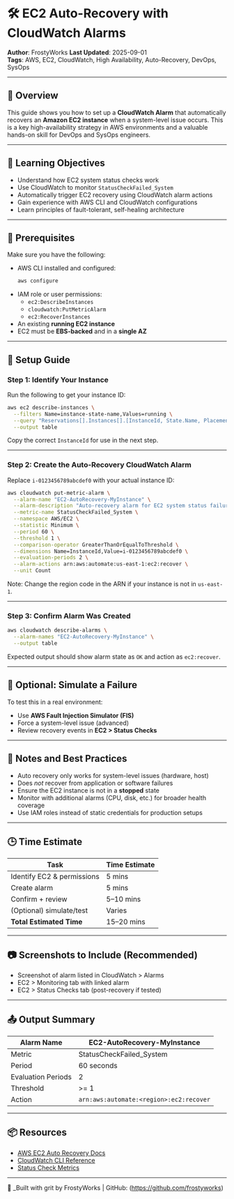 # 🛠️ EC2 Auto-Recovery with CloudWatch Alarms

**Author**: FrostyWorks
**Last Updated**: 2025-09-01  
**Tags**: AWS, EC2, CloudWatch, High Availability, Auto-Recovery, DevOps, SysOps

---

## 📘 Overview

This guide shows you how to set up a **CloudWatch Alarm** that automatically recovers an **Amazon EC2 instance** when a system-level issue occurs. This is a key high-availability strategy in AWS environments and a valuable hands-on skill for DevOps and SysOps engineers.

---

## 🎯 Learning Objectives

- Understand how EC2 system status checks work
- Use CloudWatch to monitor `StatusCheckFailed_System`
- Automatically trigger EC2 recovery using CloudWatch alarm actions
- Gain experience with AWS CLI and CloudWatch configurations
- Learn principles of fault-tolerant, self-healing architecture

---

## 🔧 Prerequisites

Make sure you have the following:

- AWS CLI installed and configured:
  ```bash
  aws configure
  ```
- IAM role or user permissions:
  - `ec2:DescribeInstances`
  - `cloudwatch:PutMetricAlarm`
  - `ec2:RecoverInstances`
- An existing **running EC2 instance**
- EC2 must be **EBS-backed** and in a **single AZ**

---

## 🚀 Setup Guide

### Step 1: Identify Your Instance

Run the following to get your instance ID:

```bash
aws ec2 describe-instances \
  --filters Name=instance-state-name,Values=running \
  --query "Reservations[].Instances[].[InstanceId, State.Name, Placement.AvailabilityZone]" \
  --output table
```

Copy the correct `InstanceId` for use in the next step.

---

### Step 2: Create the Auto-Recovery CloudWatch Alarm

Replace `i-0123456789abcdef0` with your actual instance ID:

```bash
aws cloudwatch put-metric-alarm \
  --alarm-name "EC2-AutoRecovery-MyInstance" \
  --alarm-description "Auto-recovery alarm for EC2 system status failure" \
  --metric-name StatusCheckFailed_System \
  --namespace AWS/EC2 \
  --statistic Minimum \
  --period 60 \
  --threshold 1 \
  --comparison-operator GreaterThanOrEqualToThreshold \
  --dimensions Name=InstanceId,Value=i-0123456789abcdef0 \
  --evaluation-periods 2 \
  --alarm-actions arn:aws:automate:us-east-1:ec2:recover \
  --unit Count
```

Note: Change the region code in the ARN if your instance is not in `us-east-1`.

---

### Step 3: Confirm Alarm Was Created

```bash
aws cloudwatch describe-alarms \
  --alarm-names "EC2-AutoRecovery-MyInstance" \
  --output table
```

Expected output should show alarm state as `OK` and action as `ec2:recover`.

---

## 🧪 Optional: Simulate a Failure

To test this in a real environment:
- Use **AWS Fault Injection Simulator (FIS)**
- Force a system-level issue (advanced)
- Review recovery events in **EC2 > Status Checks**

---

## 🧠 Notes and Best Practices

- Auto recovery only works for system-level issues (hardware, host)
- Does *not* recover from application or software failures
- Ensure the EC2 instance is not in a **stopped** state
- Monitor with additional alarms (CPU, disk, etc.) for broader health coverage
- Use IAM roles instead of static credentials for production setups

---

## 🕒 Time Estimate

| Task                          | Time Estimate |
|-------------------------------|---------------|
| Identify EC2 & permissions    | 5 mins        |
| Create alarm                  | 5 mins        |
| Confirm + review              | 5–10 mins     |
| (Optional) simulate/test      | Varies        |
| **Total Estimated Time**      | 15–20 mins    |

---

## 📷 Screenshots to Include (Recommended)

- Screenshot of alarm listed in CloudWatch > Alarms
- EC2 > Monitoring tab with linked alarm
- EC2 > Status Checks tab (post-recovery if tested)

---

## 📤 Output Summary

| Alarm Name         | EC2-AutoRecovery-MyInstance     |
|--------------------|----------------------------------|
| Metric             | StatusCheckFailed_System         |
| Period             | 60 seconds                       |
| Evaluation Periods | 2                                |
| Threshold          | >= 1                             |
| Action             | `arn:aws:automate:<region>:ec2:recover` |

---

## 📦 Resources

- [AWS EC2 Auto Recovery Docs](https://docs.aws.amazon.com/AWSEC2/latest/UserGuide/ec2-instance-recover.html)
- [CloudWatch CLI Reference](https://docs.aws.amazon.com/cli/latest/reference/cloudwatch/put-metric-alarm.html)
- [Status Check Metrics](https://docs.aws.amazon.com/AWSEC2/latest/UserGuide/monitoring-system-instance-status-check.html)

---

🧊 _Built with grit by FrostyWorks | GitHub: (https://github.com/frostyworks)
